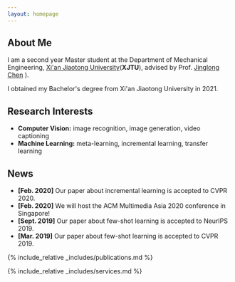 ```yaml
---
layout: homepage
---
```


## About Me

I am a second year Master student at the Department of Mechanical Engineering, [Xi'an Jiaotong University](https://en.wikipedia.org/wiki/Xi%27an_Jiaotong_University)(<b>XJTU</b>), advised by Prof. [Jinglong Chen](https://scholar.google.com/citations?user=wEGyDvkAAAAJ&hl=zh-CN)
).

I obtained my Bachelor's degree from Xi'an Jiaotong University in 2021. 

## Research Interests

- **Computer Vision:** image recognition, image generation, video captioning
- **Machine Learning:** meta-learning, incremental learning, transfer learning

## News

- **[Feb. 2020]** Our paper about incremental learning is accepted to CVPR 2020.
- **[Feb. 2020]** We will host the ACM Multimedia Asia 2020 conference in Singapore!
- **[Sept. 2019]** Our paper about few-shot learning is accepted to NeurIPS 2019.
- **[Mar. 2019]** Our paper about few-shot learning is accepted to CVPR 2019.

{% include_relative _includes/publications.md %}

{% include_relative _includes/services.md %}
